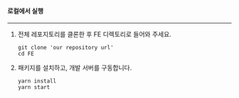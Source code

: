  #### 로컬에서 실행

----



1. 전체 레포지토리를 클론한 후 FE 디렉토리로 들어와 주세요.

   ```
   git clone 'our repository url'
   cd FE
   ```

2. 패키지를 설치하고, 개발 서버를 구동합니다.

   ```
   yarn install
   yarn start
   ```

